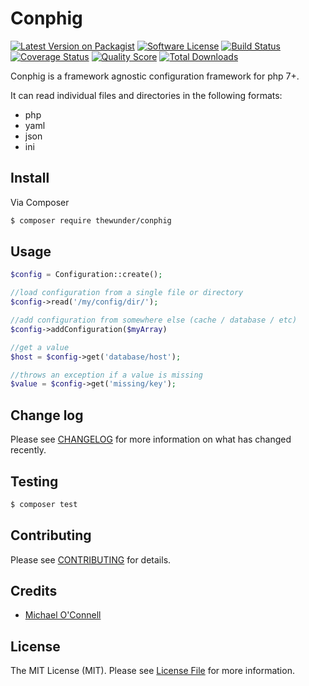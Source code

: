 # Conphig

[![Latest Version on Packagist][ico-version]][link-packagist]
[![Software License][ico-license]](LICENSE.md)
[![Build Status][ico-travis]][link-travis]
[![Coverage Status][ico-scrutinizer]][link-scrutinizer]
[![Quality Score][ico-code-quality]][link-code-quality]
[![Total Downloads][ico-downloads]][link-downloads]

Conphig is a framework agnostic configuration framework for php 7+. 

It can read individual files and directories in the following formats:

- php
- yaml
- json
- ini

## Install

Via Composer

``` bash
$ composer require thewunder/conphig
```

## Usage

``` php
$config = Configuration::create();

//load configuration from a single file or directory
$config->read('/my/config/dir/');

//add configuration from somewhere else (cache / database / etc)
$config->addConfiguration($myArray)

//get a value
$host = $config->get('database/host');

//throws an exception if a value is missing
$value = $config->get('missing/key');

```

## Change log

Please see [CHANGELOG](CHANGELOG.md) for more information on what has changed recently.

## Testing

``` bash
$ composer test
```

## Contributing

Please see [CONTRIBUTING](CONTRIBUTING.md) for details.

## Credits

- [Michael O'Connell][link-author]

## License

The MIT License (MIT). Please see [License File](LICENSE.md) for more information.

[ico-version]: https://img.shields.io/packagist/v/thewunder/conphig.svg?style=flat-square
[ico-license]: https://img.shields.io/badge/license-MIT-brightgreen.svg?style=flat-square
[ico-travis]: https://img.shields.io/travis/thewunder/conphig/master.svg?style=flat-square
[ico-scrutinizer]: https://img.shields.io/scrutinizer/coverage/g/thewunder/conphig.svg?style=flat-square
[ico-code-quality]: https://img.shields.io/scrutinizer/g/thewunder/conphig.svg?style=flat-square
[ico-downloads]: https://img.shields.io/packagist/dt/thewunder/conphig.svg?style=flat-square

[link-packagist]: https://packagist.org/packages/thewunder/conphig
[link-travis]: https://travis-ci.org/thewunder/conphig
[link-scrutinizer]: https://scrutinizer-ci.com/g/thewunder/conphig/code-structure
[link-code-quality]: https://scrutinizer-ci.com/g/thewunder/conphig
[link-downloads]: https://packagist.org/packages/thewunder/conphig
[link-author]: https://github.com/thewunder
[link-contributors]: ../../contributors
